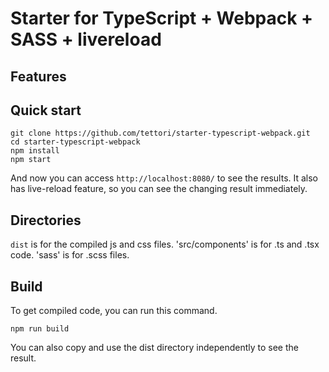 # Starter for TypeScript + Webpack + SASS + livereload

## Features


## Quick start
```
git clone https://github.com/tettori/starter-typescript-webpack.git
cd starter-typescript-webpack
npm install
npm start
```

And now you can access `http://localhost:8080/` to see the results.
It also has live-reload feature, so you can see the changing result immediately.

## Directories
`dist` is for the compiled js and css files. 
'src/components' is for .ts and .tsx code.
'sass' is for .scss files.

## Build
To get compiled code, you can run this command.
```
npm run build
```

You can also copy and use the dist directory independently to see the result.